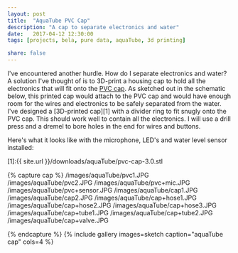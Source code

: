 ```yaml
---
layout: post
title:  "AquaTube PVC Cap"
description: "A cap to separate electronics and water"
date:   2017-04-12 12:30:00
tags: [projects, bela, pure data, aquaTube, 3d printing]

share: false
---
```


I've encountered another hurdle. How do I separate electronics and water? A solution I've thought of is to 3D-print a housing cap to hold all the electronics that will fit onto the [PVC cap](https://www.amazon.com/NDS-3P06-Sewer-Drain-3-Inch/dp/B006H3U4R8/). As sketched out in the schematic below, this printed cap would attach to the PVC cap and would have enough room for the wires and electronics to be safely separated from the water. I've designed a [3D-printed cap][1] with a divider ring to fit snugly onto the PVC cap. This should work well to contain all the electronics. I will use a drill press and a dremel to bore holes in the end for wires and buttons.

Here's what it looks like with the microphone, LED's and water level sensor installed: 

[1]:{{ site.url }}/downloads/aquaTube/pvc-cap-3.0.stl

{% capture cap %}
  /images/aquaTube/pvc1.JPG
  /images/aquaTube/pvc2.JPG
  /images/aquaTube/pvc+mic.JPG
  /images/aquaTube/pvc+sensor.JPG
  /images/aquaTube/cap1.JPG
  /images/aquaTube/cap2.JPG
  /images/aquaTube/cap+hose1.JPG
  /images/aquaTube/cap+hose2.JPG
  /images/aquaTube/cap+hose3.JPG
  /images/aquaTube/cap+tube1.JPG
  /images/aquaTube/cap+tube2.JPG
  /images/aquaTube/cap+valve.JPG

{% endcapture %}
{% include gallery images=sketch caption="aquaTube cap" cols=4 %}
